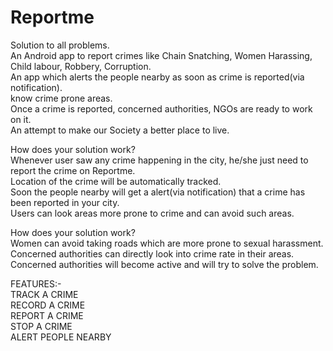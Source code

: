 # Reportme  
Solution to all problems.   
An Android app to report crimes like Chain Snatching, Women Harassing, Child labour, Robbery, Corruption.  
An app which alerts the people nearby as soon as crime is reported(via notification).  
know crime prone areas.  
Once a crime is reported, concerned authorities, NGOs are ready to work on it.  
An attempt to make our Society a better place to live.  
  
How does your solution work?   
Whenever user saw any crime happening in the city, he/she just need to report the crime on Reportme.  
Location of the crime will be automatically tracked.  
Soon the people nearby will get a alert(via notification) that a crime has been reported in your city.  
Users can look areas more prone to crime and can avoid such areas.  
  
How does your solution work?   
Women can avoid taking roads which are more prone to sexual harassment.  
Concerned authorities can directly look into crime rate in their areas.  
Concerned authorities will become active and will try to solve the problem.  
  
FEATURES:-  
TRACK A CRIME  
RECORD A CRIME  
REPORT A CRIME  
STOP A CRIME  
ALERT PEOPLE NEARBY   

